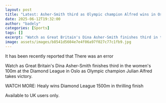 ```yaml
---
layout: post
title: "Latest: Asher-Smith third as Olympic champion Alfred wins in Oslo"
date: 2025-06-12T19:32:00
author: "badely"
categories: [Sports]
tags: []
excerpt: "Watch as Great Britain's Dina Asher-Smith finishes third in the women's 100m at the Diamond League in Oslo as Olympic champion Julian Alfred takes vic"
image: assets/images/b8541d5604e7e4f06a97f027c77c1fb9.jpg
---
```


It has been recently reported that There was an error

Watch as Great Britain's Dina Asher-Smith finishes third in the women's 100m at the Diamond League in Oslo as Olympic champion Julian Alfred takes victory.

WATCH MORE: Healy wins Diamond League 1500m in thrilling finish

Available to UK users only.

